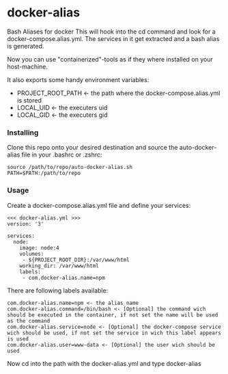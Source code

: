 # docker-alias

Bash Aliases for docker
This will hook into the cd command and look for a docker-compose.alias.yml.
The services in it get extracted and a bash alias is generated.

Now you can use "containerized"-tools as if they where installed on your host-machine.

It also exports some handy environment variables:
* PROJECT_ROOT_PATH <- the path where the docker-compose.alias.yml is stored
* LOCAL_UID <- the executers uid
* LOCAL_GID <- the executers gid

### Installing

Clone this repo onto your desired destination and source the auto-docker-alias file in your .bashrc or .zshrc:

```
source /path/to/repo/auto-docker-alias.sh
PATH=$PATH:/path/to/repo
```

### Usage

Create a docker-compose.alias.yml file and define your services:
```
<<< docker-alias.yml >>>
version: '3'

services:
  node:
    image: node:4
    volumes:
     - ${PROJECT_ROOT_DIR}:/var/www/html
    working_dir: /var/www/html
    labels:
     - com.docker-alias.name=npm
```

There are following labels available:
```
com.docker-alias.name=npm <- the alias name
com.docker-alias.command=/bin/bash <- [Optional] the command wich should be executed in the container, if not set the name will be used as the command
com.docker-alias.service=node <- [Optional] the docker-compose service wich should be used, if not set the service in wich this label appears is used
com.docker-alias.user=www-data <- [Optional] the user wich should be used
```

Now cd into the path with the docker-alias.yml and type docker-alias

